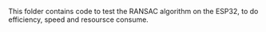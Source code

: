 This folder contains code to test the RANSAC algorithm on the ESP32, to do efficiency, speed and resoursce consume.